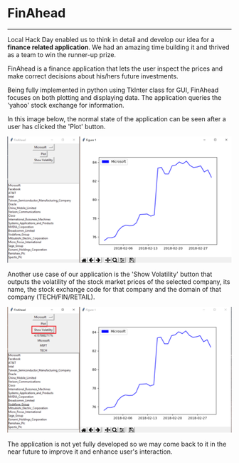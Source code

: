 # FinAhead
---

Local Hack Day enabled us to think in detail and develop our idea
for a **finance related application**. We had an amazing time building it
and thrived as a team to win the runner-up prize.

  FinAhead is a finance application that lets the user inspect the prices
  and make correct decisions about his/hers future investments.

Being fully implemented in python using TkInter class for GUI, FinAhead focuses
on both plotting and displaying data. The application queries the 'yahoo' stock exchange
for information.

  In this image below, the normal state of the application can be seen after a user
  has clicked the 'Plot' button.
  
  

![alt text](https://github.com/Horiapavel98/Local-Hack-Day/blob/master/images/FinAhead_present.png)


Another use case of our application is the 'Show Volatility' button that outputs
the volatility of the stock market prices of the selected company, its name, the stock
exchange code for that company and the domain of that company (TECH/FIN/RETAIL).
  
  
  
![alt text](https://github.com/Horiapavel98/Local-Hack-Day/blob/master/images/FinAhead_example.png)

The application is not yet fully developed so we may come back to it in the near future to improve it and enhance user's interaction.
